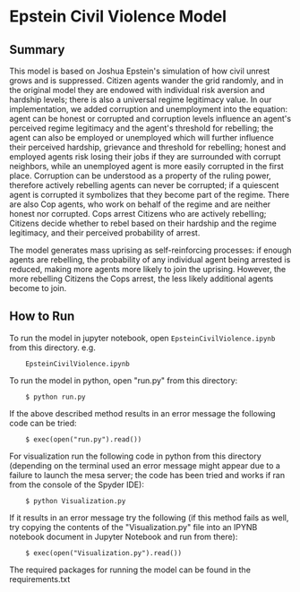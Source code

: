 # Epstein Civil Violence Model

## Summary

This model is based on Joshua Epstein's simulation of how civil unrest grows and is suppressed. Citizen agents wander the grid randomly, and in the original model they are endowed with individual risk aversion and hardship levels; there is also a universal regime legitimacy value. In our implementation, we added corruption and unemployment into the equation: agent can be honest or corrupted and corruption levels influence an agent's perceived regime legitimacy and the agent's threshold for rebelling; the agent can also be employed or unemployed which will further influence their perceived hardship, grievance and threshold for rebelling; honest and employed agents risk losing their jobs if they are surrounded with corrupt neighbors, while an unemployed agent is more easily corrupted in the first place. Corruption can be understood as a property of the ruling power, therefore actively rebelling agents can never be corrupted; if a quiescent agent is corrupted it symbolizes that they become part of the regime. There are also Cop agents, who work on behalf of the regime and are neither honest nor corrupted. Cops arrest Citizens who are actively rebelling; Citizens decide whether to rebel based on their hardship and the regime legitimacy, and their perceived probability of arrest. 

The model generates mass uprising as self-reinforcing processes: if enough agents are rebelling, the probability of any individual agent being arrested is reduced, making more agents more likely to join the uprising. However, the more rebelling Citizens the Cops arrest, the less likely additional agents become to join.

## How to Run

To run the model in jupyter notebook, open ``EpsteinCivilViolence.ipynb`` from this directory. e.g.

```
    EpsteinCivilViolence.ipynb
``` 
To run the model in python, open "run.py" from this directory:

```
    $ python run.py    
``` 

If the above described method results in an error message the following code can be tried:

```
    $ exec(open("run.py").read())    
``` 

For visualization run the following code in python from this directory (depending on the terminal used an error message might appear due to a failure to launch the mesa server; the code has been tried and works if ran from the console of the Spyder IDE):

```
    $ python Visualization.py    
``` 

If it results in an error message try the following (if this method fails as well, try copying the contents of the "Visualization.py" file into an IPYNB notebook document in Jupyter Notebook and run from there):

```
    $ exec(open("Visualization.py").read())   
``` 


The required packages for running the model can be found in the requirements.txt 
